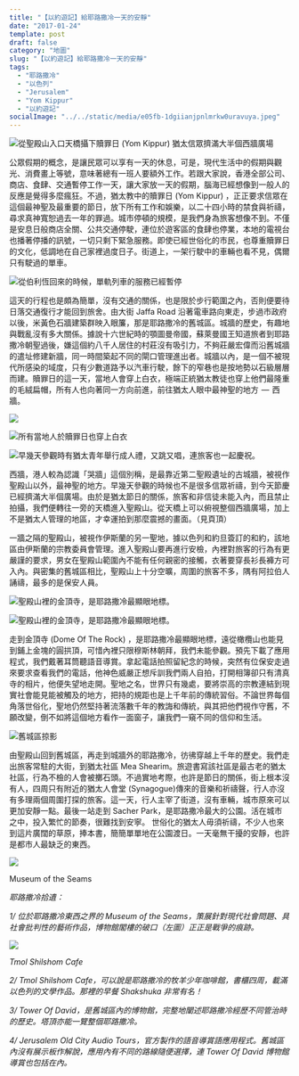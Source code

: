```yaml
---
title: "【以約遊記】給耶路撒冷一天的安靜"
date: "2017-01-24"
template: post
draft: false
category: "地圖"
slug: "【以約遊記】給耶路撒冷一天的安靜"
tags:
  - "耶路撒冷"
  - "以色列"
  - "Jerusalem"
  - "Yom Kippur"
  - "以約遊記"
socialImage: "../../static/media/e05fb-1dgiianjpnlmrkw0uravuya.jpeg"
---
```


![從聖殿山入口天橋攝下贖罪日 (Yom Kippur) 猶太信眾擠滿大半個西牆廣場](/media/e05fb-1dgiianjpnlmrkw0uravuya.jpeg)

公眾假期的概念，是讓民眾可以享有一天的休息，可是，現代生活中的假期與觀光、消費畫上等號，意味著總有一班人要額外工作。若跟大家說，香港全部公司、商店、食肆、交通暫停工作一天，讓大家放一天的假期，腦海已經想像到一般人的反應是覺得多麼瘋狂。不過，猶太教中的贖罪日 (Yom Kippur) ，正正要求信眾在這個最神聖及最重要的節日，放下所有工作和娛樂，以二十四小時的禁食與祈禱，尋求真神寬恕過去一年的罪過。城市停頓的規模，是我們身為旅客想像不到。不僅是安息日般商店全關、公共交通停駛，連位於遊客區的食肆也停業，本地的電視台也播著停播的訊號，一切只剩下緊急服務。即使已經世俗化的市民，也尊重贖罪日的文化，低調地在自己家裡過度日子。街道上，一架行駛中的車輛也看不見，偶爾只有駛過的單車。

![從伯利恆回來的時候，單軌列車的服務已經暫停](/media/35e90-1a6yby06f4wz9rmjzfxp5ya.jpeg)

這天的行程也是頗為簡單，沒有交通的關係，也是限於步行範圍之內，否則便要待日落交通復行才能回到旅舍。由大街 Jaffa Road 沿著電車路向東走，步過市政府以後，米黃色石牆建築群映入眼簾，那是耶路撒冷的舊城區。城牆的歷史，有趣地與戰亂沒有多大關係。據說十六世紀時的顎圖曼帝國，蘇萊曼國王知道旅者到耶路撒冷朝聖過後，嫌這個約八千人居住的村莊沒有吸引力，不夠莊嚴宏偉而沿舊城牆的遣址修建新牆，同一時間築起不同的閘口管理進出者。城牆以內，是一個不被現代所感染的域度，只有少數道路予以汽車行駛，餘下的窄巷也是按地勢以石級層層而建。贖罪日的這一天，當地人會穿上白衣，極端正統猶太教徒也穿上他們最隆重的毛絨扁帽，所有人也向著同一方向前進，前往猶太人眼中最神聖的地方  —  西牆。

![](/media/bf923-1giq1vzzxepxjbly5o1u3gw.jpeg)

![所有當地人於贖罪日也穿上白衣](/media/024e0-1d1ahc4hvf69c-j__417vha.jpeg)

![早幾天參觀時有猶太青年舉行成人禮，又跳又唱，連旅客也一起慶祝。](/media/6c993-1nswfu5df0hb-w0f5xdt0ig.jpeg)

西牆，港人較為認識「哭牆」這個別稱，是最靠近第二聖殿遺址的古城牆，被視作聖殿山以外，最神聖的地方。早幾天參觀的時候也不是很多信眾祈禱，到今天節慶已經擠滿大半個廣場。由於是猶太節日的關係，旅客和非信徒未能入內，而且禁止拍攝，我們便轉往一旁的天橋進入聖殿山。從天橋上可以俯視整個西牆廣場，加上不是猶太人管理的地區，才幸運拍到那麼震撼的畫面。（見頁頂）

一牆之隔的聖殿山，被視作伊斯蘭的另一聖地，據以色列和約旦簽訂的和約，該地區由伊斯蘭的宗教委員會管理。進入聖殿山要再進行安檢，內裡對旅客的行為有更嚴謹的要求，男女在聖殿山範圍內不能有任何親密的接觸，衣著要穿長衫長褲方可入內。與密集的舊城區相比，聖殿山上十分空曠，周圍的旅客不多，隅有阿拉伯人誦禱，最多的是保安人員。

![聖殿山裡的金頂寺，是耶路撒冷最顯眼地標。](/media/b31aa-1fam_bnu8wwfio7_nt6krxg.jpeg)

![聖殿山裡的金頂寺，是耶路撒冷最顯眼地標。](/media/d6161-15vdpggwvlskfejfm4lei7a.jpeg)

走到金頂寺 (Dome Of The Rock) ，是耶路撒冷最顯眼地標，遠從橄欖山也能見到鋪上金塊的圓拱頂，可惜內裡只限穆斯林朝拜，我們未能參觀。預先下載了應用程式，我們戴著耳筒聽語音導賞。拿起電話拍照留紀念的時候，突然有位保安走過來要求查看我們的電話，他神色威嚴正想斥訓我們兩人自拍，打開相簿卻只有清真寺的相片，他便失望地走開。聖地之名，世界只有幾處，要將崇高的宗教連結到現實社會能見能被觸及的地方，把持的規距也是上千年前的傳統習俗。不論世界每個角落世俗化，聖地仍然堅持著流落數千年的教誨和傳統，與其把他們視作守舊，不願改變，倒不如將這個地方看作一面窗子，讓我們一窺不同的信仰和生活。

![舊城區掠影](/media/06128-1oyykujnfitm4-0ztby-e2a.jpeg)

由聖殿山回到舊城區，再走到城牆外的耶路撒冷，彷彿穿越上千年的歷史。我們走出旅客常駐的大街，到猶太社區 Mea Shearim。旅遊書寫該社區是最古老的猶太社區，行為不檢的人會被擲石頭。不過實地考際，也許是節日的關係，街上根本沒有人，四周只有附近的猶太人會堂 (Synagogue)傳來的音樂和祈禱聲，行人亦沒有多理兩個周圍打探的旅客。這一天，行人主宰了街道，沒有車輛，城市原來可以更加安靜一點。最後一站走到 Sacher Park，是耶路撒冷最大的公園。活在城市之中，投入繁忙的節奏，很難找到安寧。 世俗化的猶太人毋須祈禱，不少人也來到這片廣闊的草原，捧本書，簡簡單單地在公園渡日。一天毫無干擾的安靜，也許是都市人最缺乏的東西。

![](/media/adcc3-1kshpvpp1lg9bgvrvnzj7xq.jpeg)

Museum of the Seams

_耶路撒冷拾遺：_

_1/ 位於耶路撒冷東西之界的 Museum of the Seams，策展針對現代社會問題、具社會批判性的藝術作品，博物館閣樓的破口（左圖）正正是戰爭的痕跡。_

![](/media/3f888-19hroy0q7p1bmi0b0nbgpxa.jpeg)

_Tmol Shilshom Cafe_

_2/ Tmol Shilshom Cafe，可以說是耶路撒冷的牧羊少年咖啡館，書櫃四周，載滿以色列的文學作品。那裡的早餐 Shakshuka 非常有名！_

_3/ Tower Of David，是舊城區內的博物館，完整地闡述耶路撒冷經歷不同管治時的歷史。塔頂亦能一覽整個耶路撒冷。_

_4/ Jerusalem Old City Audio Tours，官方製作的語音導賞語應用程式。舊城區內沒有展示板作解說，應用內有不同的路線隨便選擇，連 Tower Of David 博物館導賞也包括在內。_
